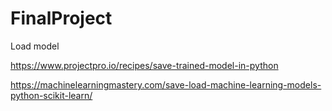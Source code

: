 # FinalProject

Load model

https://www.projectpro.io/recipes/save-trained-model-in-python

https://machinelearningmastery.com/save-load-machine-learning-models-python-scikit-learn/

